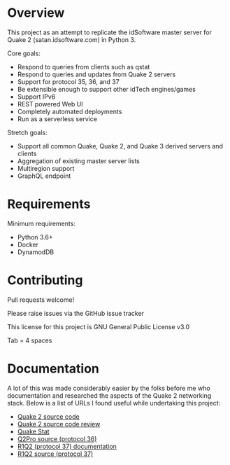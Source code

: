 # Overview

This project as an attempt to replicate the idSoftware master server for Quake 2 (satan.idsoftware.com) in Python 3.

Core goals:
-  Respond to queries from clients such as qstat
-  Respond to queries and updates from Quake 2 servers
-  Support for protocol 35, 36, and 37
-  Be extensible enough to support other idTech engines/games
-  Support IPv6
-  REST powered Web UI
-  Completely automated deployments
-  Run as a serverless service

Stretch goals:
-  Support all common Quake, Quake 2, and Quake 3 derived servers and clients
-  Aggregation of existing master server lists
-  Multiregion support
-  GraphQL endpoint 

# Requirements

Minimum requirements:
- Python 3.6+
- Docker
- DynamodDB

# Contributing

Pull requests welcome!

Please raise issues via the GitHub issue tracker

This license for this project is GNU General Public License v3.0

Tab = 4 spaces

# Documentation

A lot of this was made considerably easier by the folks before me who documentation and researched the aspects of the Quake 2 networking stack. Below is a list of URLs I found useful while undertaking this project:

- [Quake 2 source code](https://github.com/id-Software/Quake-2)
- [Quake 2 source code review](http://fabiensanglard.net/quake2/index.php)
- [Quake Stat](https://github.com/multiplay/qstat)
- [Q2Pro source (protocol 36)](https://github.com/AndreyNazarov/q2pro)
- [R1Q2 (protocol 37) documentation](https://r-1.ch/r1q2-protocol.txt)
- [R1Q2 source (protocol 37)](https://github.com/tastyspleen/r1q2-archive)
